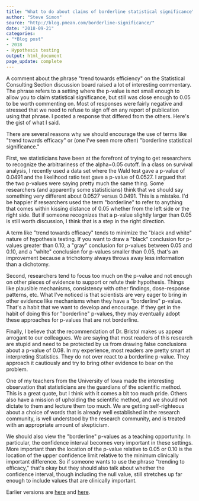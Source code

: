 ```yaml
---
title: "What to do about claims of borderline statistical significance"
author: "Steve Simon"
source: "http://blog.pmean.com/borderline-significance/"
date: "2018-09-21"
categories:
- "*Blog post"
- 2018
- Hypothesis testing
output: html_document
page_update: complete
---
```


A comment about the phrase "trend towards efficiency" on the Statistical Consulting Section discussion board raised a lot of interesting commentary. The phrase refers to a setting where the p-value is not small enough to allow you to claim statistical significance, but still was close enough to 0.05 to be worth commenting on. Most of responses were fairly negative and stressed that we need to refuse to sign off on any report of publication using that phrase. I posted a response that differed from the others. Here's the gist of what I said.

<!---More--->

There are several reasons why we should encourage the use of terms like "trend towards efficacy" or (one I've seen more often) "borderline statistical significance."

First, we statisticians have been at the forefront of trying to get researchers to recognize the arbitrariness of the alpha=0.05 cutoff. In a class on survival analysis, I recently used a data set where the Wald test gave a p-value of 0.0491 and the likelihood ratio test gave a p-value of 0.0527. I argued that the two p-values were saying pretty much the same thing. Some researchers (and apparently some statisticians) think that we should say something very different about 0.0527 versus 0.0491. This is a mistake. I'd be happier if researchers used the term "borderline" to refer to anything that comes within kissing distance of 0.05 whether from the left side or the right side. But if someone recognizes that a p-value slightly larger than 0.05 is still worth discussion, I think that is a step in the right direction.

A term like "trend towards efficacy" tends to minimize the "black and white" nature of hypothesis testing. If you want to draw a "black" conclusion for p-values greater than 0.10, a "gray" conclusion for p-values between 0.05 and 0.10, and a "white" conclusion for p-values smaller than 0.05, that's an improvement because a trichotomy always throws away less information than a dichotomy.

Second, researchers tend to focus too much on the p-value and not enough on other pieces of evidence to support or refute their hypothesis. Things like plausible mechanisms, consistency with other findings, dose-response patterns, etc. What I've noticed is that scientists are very eager to bring in other evidence like mechanisms when they have a "borderline" p-value. That's a habit that we want to develop and encourage. If they get in the habit of doing this for "borderline" p-values, they may eventually adopt these approaches for p-values that are not borderline.

Finally, I believe that the recommendation of Dr. Bristol makes us appear arrogant to our colleagues. We are saying that most readers of this research are stupid and need to be protected by us from drawing false conclusions about a p-value of 0.08. In my experience, most readers are pretty smart at interpreting Statistics. They do not over react to a borderline p-value. They approach it cautiously and try to bring other evidence to bear on the problem.

One of my teachers from the University of Iowa made the interesting observation that statisticians are the guardians of the scientific method. This is a great quote, but I think with it comes a bit too much pride. Others also have a mission of upholding the scientific method, and we should not dictate to them and lecture them too much. We are getting self-righteous about a choice of words that is already well established in the research community, is well understood by the research community, and is treated with an appropriate amount of skepticism.

We should also view the "borderline" p-values as a teaching opportunity. In particular, the confidence interval becomes very important in these settings. More important than the location of the p-value relative to 0.05 or 0.10 is the location of the upper confidence limit relative to the minimum clinically important difference. So if someone wants to use the phrase "trending to efficacy," that's okay but they should also talk about whether the confidence interval, though including the null value, still stretches up far enough to include values that are clinically important.

Earlier versions are [here][sim1] and [here][sim2].
 
[sim1]: http://blog.pmean.com/borderline-significance/
[sim2]: http://new.pmean.com/borderline-significance/
 
